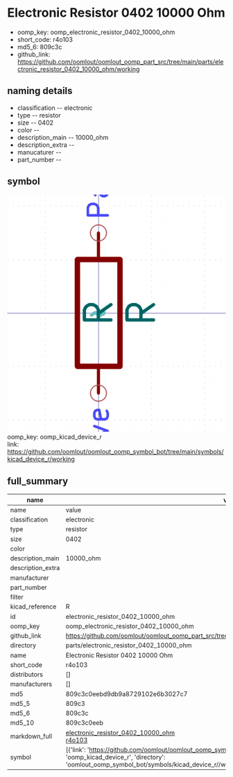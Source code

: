 # Electronic Resistor 0402 10000 Ohm

  
* oomp_key: oomp_electronic_resistor_0402_10000_ohm 
* short_code: r4o103
* md5_6: 809c3c  
* github_link: https://github.com/oomlout/oomlout_oomp_part_src/tree/main/parts/electronic_resistor_0402_10000_ohm/working  
## naming details
* classification -- electronic
* type -- resistor
* size -- 0402
* color -- 
* description_main -- 10000_ohm
* description_extra -- 
* manucaturer -- 
* part_number -- 



## symbol

![](symbol/0/working/working_600.png)  
oomp_key: oomp_kicad_device_r  
link: https://github.com/oomlout/oomlout_oomp_symbol_bot/tree/main/symbols/kicad_device_r/working  


## full_summary
| name | value | 
| --- | --- | 
| name | value | 
| classification | electronic | 
| type | resistor | 
| size | 0402 | 
| color |  | 
| description_main | 10000_ohm | 
| description_extra |  | 
| manufacturer |  | 
| part_number |  | 
| filter |  | 
| kicad_reference | R | 
| id | electronic_resistor_0402_10000_ohm | 
| oomp_key | oomp_electronic_resistor_0402_10000_ohm | 
| github_link | https://github.com/oomlout/oomlout_oomp_part_src/tree/main/parts/electronic_resistor_0402_10000_ohm/working | 
| directory | parts/electronic_resistor_0402_10000_ohm | 
| name | Electronic Resistor 0402 10000 Ohm | 
| short_code | r4o103 | 
| distributors | [] | 
| manufacturers | [] | 
| md5 | 809c3c0eebd9db9a8729102e6b3027c7 | 
| md5_5 | 809c3 | 
| md5_6 | 809c3c | 
| md5_10 | 809c3c0eeb | 
| markdown_full | [electronic_resistor_0402_10000_ohm](https://github.com/oomlout/oomlout_oomp_part_src/tree/main/parts/electronic_resistor_0402_10000_ohm/working)<br>[r4o103](https://github.com/oomlout/oomlout_oomp_part_src/tree/main/parts/electronic_resistor_0402_10000_ohm/working)<br> | 
| symbol | [{'link': 'https://github.com/oomlout/oomlout_oomp_symbol_bot/tree/main/symbols/kicad_device_r', 'oomp_key': 'oomp_kicad_device_r', 'directory': 'oomlout_oomp_symbol_bot/symbols/kicad_device_r//working/working.kicad_sym'}] | 
